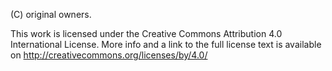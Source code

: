 (C) original owners.

This work is licensed under the Creative Commons Attribution 4.0 International License. More info and a link to the full license text is available on http://creativecommons.org/licenses/by/4.0/

